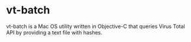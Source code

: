 # vt-batch
vt-batch is a Mac OS utility written in Objective-C that queries Virus Total API by providing a text file with hashes.
